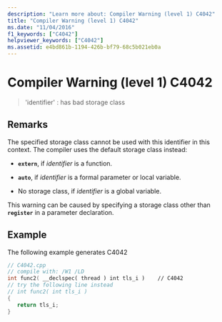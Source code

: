 ```yaml
---
description: "Learn more about: Compiler Warning (level 1) C4042"
title: "Compiler Warning (level 1) C4042"
ms.date: "11/04/2016"
f1_keywords: ["C4042"]
helpviewer_keywords: ["C4042"]
ms.assetid: e4bd861b-1194-426b-bf79-68c5b021eb0a
---
```

# Compiler Warning (level 1) C4042

> 'identifier' : has bad storage class

## Remarks

The specified storage class cannot be used with this identifier in this context. The compiler uses the default storage class instead:

- **`extern`**, if *identifier* is a function.

- **`auto`**, if *identifier* is a formal parameter or local variable.

- No storage class, if *identifier* is a global variable.

This warning can be caused by specifying a storage class other than **`register`** in a parameter declaration.

## Example

The following example generates C4042

```cpp
// C4042.cpp
// compile with: /W1 /LD
int func2( __declspec( thread ) int tls_i )    // C4042
// try the following line instead
// int func2( int tls_i )
{
   return tls_i;
}
```
